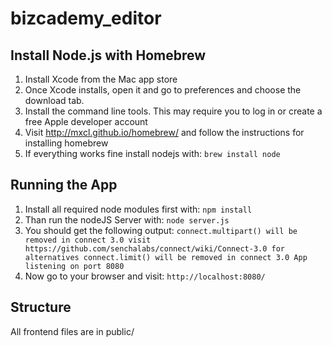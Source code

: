 bizcademy_editor
================

Install Node.js with Homebrew
-----------------------------

1. Install Xcode from the Mac app store
2. Once Xcode installs, open it and go to preferences and choose the download tab.
3. Install the command line tools. This may require you to log in or create a free Apple developer account
4. Visit http://mxcl.github.io/homebrew/ and follow the instructions for installing homebrew
5. If everything works fine install nodejs with:
        ```brew install node```

Running the App
---------------

1. Install all required node modules first with:
        ```npm install```
2. Than run the nodeJS Server with:
        ```node server.js```
3. You should get the following output:
        ```connect.multipart() will be removed in connect 3.0
        visit https://github.com/senchalabs/connect/wiki/Connect-3.0 for alternatives
        connect.limit() will be removed in connect 3.0
        App listening on port 8080```
4. Now go to your browser and visit:
        ```http://localhost:8080/```
    
Structure
---------

All frontend files are in public/
